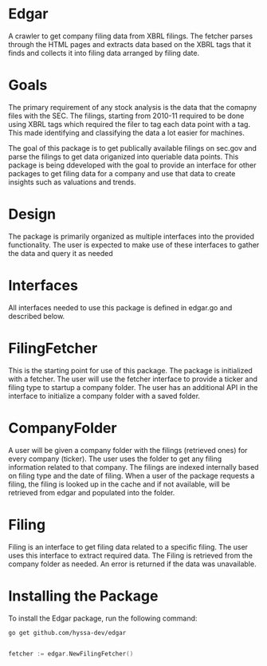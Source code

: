 # Edgar

A crawler to get company filing data from XBRL filings. The fetcher parses through the HTML pages and extracts data based on the XBRL tags that it finds and collects it into filing data arranged by filing date. 

# Goals
The primary requirement of any stock analysis is the data that the comapny files with the SEC. The filings, starting from 2010-11 required to be done using XBRL tags which required the filer to tag each data point with a tag. This made identifying and classifying the data a lot easier for machines.

The goal of this package is to get publically available filings on sec.gov and parse the filings to get data origanized into queriable data points. This package is being ddeveloped with the goal to provide an interface for other packages to get filing data for a company and use that data to create insights such as valuations and trends. 

# Design

The package is primarily organized as multiple interfaces into the provided functionality. The user is expected to make use of these interfaces to gather the data and query it as needed

# Interfaces 

All interfaces needed to use this package is defined in edgar.go and described below.

# FilingFetcher
This is the starting point for use of this package. The package is initialized with a fetcher. The user will use the fetcher interface to provide a ticker and filing type to startup a company folder. The user has an additional API in the interface to initialize a company folder with a saved folder. 

# CompanyFolder
A user will be given a company folder with the filings (retrieved ones) for every company (ticker). The user uses the folder to get any filing information related to that company. The filings are indexed internally based on filing type and the date of filing. When a user of the package requests a filing, the filing is looked up in the cache and if not available, will be retrieved from edgar and populated into the folder.

# Filing
Filing is an interface to get filing data related to a specific filing. The user uses this interface to extract required data. The Filing is retrieved from the company folder as needed. An error is returned if the data was unavailable.
 
# Installing the Package
To install the Edgar package, run the following command:
```bash
go get github.com/hyssa-dev/edgar
```

```go

fetcher := edgar.NewFilingFetcher()
